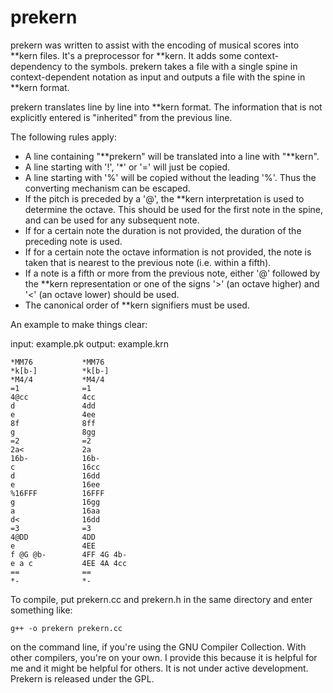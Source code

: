 # prekern

prekern was written to assist with the encoding of musical scores into **kern files. It's a preprocessor for **kern. It adds some context-dependency to the symbols. prekern takes a file with a single spine in context-dependent notation as input and outputs a file with the spine in **kern format.

prekern translates line by line into **kern format. The information that is not explicitly entered is "inherited" from the previous line.

The following rules apply:

- A line containing "**prekern" will be translated into a line with "**kern".
- A line starting with '!', '*' or '=' will just be copied.
- A line starting with '%' will be copied without the leading '%'. Thus the converting mechanism can be escaped.
- If the pitch is preceded by a '@', the **kern interpretation is used to determine the octave. This should be used for the first note in the spine, and can be used for any subsequent note.
- If for a certain note the duration is not provided, the duration of the preceding note is used.
- If for a certain note the octave information is not provided, the note is taken that is nearest to the previous note (i.e. within a fifth).
- If a note is a fifth or more from the previous note, either '@' followed by the **kern representation or one of the signs '>' (an octave higher) and '<' (an octave lower) should be used.
- The canonical order of **kern signifiers must be used.

An example to make things clear:

input: example.pk	output: example.krn

```**prekern       **kern
*MM76           *MM76
*k[b-]          *k[b-]
*M4/4           *M4/4
=1              =1
4@cc            4cc
d               4dd
e               4ee
8f              8ff
g               8gg
=2              =2
2a<             2a
16b-            16b-
c               16cc
d               16dd
e               16ee
%16FFF          16FFF
g               16gg
a               16aa
d<              16dd
=3              =3
4@DD            4DD
e               4EE
f @G @b-        4FF 4G 4b-
e a c           4EE 4A 4cc
==              ==
*-              *-
```

To compile, put prekern.cc and prekern.h in the same directory and enter something like:

`g++ -o prekern prekern.cc`

on the command line, if you're using the GNU Compiler Collection. With other compilers, you're on your own.
I provide this because it is helpful for me and it might be helpful for others. It is not under active development. Prekern is released under the GPL.

